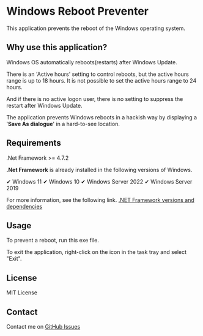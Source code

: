 # Windows Reboot Preventer
This application prevents the reboot of the Windows operating system.

## Why use this application?

Windows OS automatically reboots(restarts) after Windows Update.

There is an 'Active hours' setting to control reboots, but the active hours range is up to 18 hours.
It is not possible to set the active hours range to 24 hours.

And if there is no active logon user, there is no setting to suppress the restart after Windows Update.

The application prevents Windows reboots in a hackish way by displaying a '**Save As dialogue**' in a hard-to-see location.

## Requirements

.Net Framework >= 4.7.2

**.Net Framework** is already installed in the following versions of Windows.

✔ Windows 11
✔ Windows 10
✔ Windows Server 2022
✔ Windows Server 2019  

For more information, see the following link.
[.NET Framework versions and dependencies](https://learn.microsoft.com/en-us/dotnet/framework/migration-guide/versions-and-dependencies)

## Usage

To prevent a reboot, run this exe file.

To exit the application, right-click on the icon in the task tray and select "Exit".


## License

MIT License

## Contact

Contact me on [GitHub Issues](https://github.com/sklab/windows-reboot-preventer/issues)
